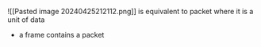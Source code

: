 ![[Pasted image 20240425212112.png]]
is equivalent to packet where it is a unit of data
- a frame contains a packet
